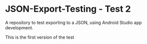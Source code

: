# JSON-Export-Testing - Test 2
A repository to test exporting to a JSON, using Android Studio app development.

This is the first version of the test

